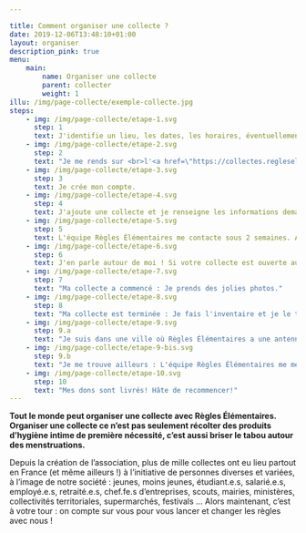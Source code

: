 ```yaml
---

title: Comment organiser une collecte ?
date: 2019-12-06T13:48:10+01:00
layout: organiser
description_pink: true
menu: 
    main:
        name: Organiser une collecte
        parent: collecter
        weight: 1
illu: /img/page-collecte/exemple-collecte.jpg
steps: 
    - img: /img/page-collecte/etape-1.svg
      step: 1
      text: J'identifie un lieu, les dates, les horaires, éventuellement des coéquipier.e.s.
    - img: /img/page-collecte/etape-2.svg
      step: 2
      text: "Je me rends sur <br>l'<a href=\"https://collectes.regleselementaires.com/\" target=\"_blank\" onclick=\"window.dataLayer.push({'event': 'clicOrganiserCollecte' , 'eventCategory' : 'Collecte' , 'eventAction' : 'organiser' , 'eventLabel': 'bouton_step_2' })\">espace collecte Règles Élémentaires</a>."
    - img: /img/page-collecte/etape-3.svg
      step: 3
      text: Je crée mon compte.
    - img: /img/page-collecte/etape-4.svg
      step: 4
      text: J'ajoute une collecte et je renseigne les informations demandées (au moins 2 semaines avant le début de ma collecte).
    - img: /img/page-collecte/etape-5.svg
      step: 5
      text: L'équipe Règles Élémentaires me contacte sous 2 semaines. Après validation de ma collecte, je reçois le kit collecte par mail.
    - img: /img/page-collecte/etape-6.svg
      step: 6
      text: J'en parle autour de moi ! Si votre collecte est ouverte au public, nous communiquerons dessus également.
    - img: /img/page-collecte/etape-7.svg
      step: 7
      text: "Ma collecte a commencé : Je prends des jolies photos."
    - img: /img/page-collecte/etape-8.svg
      step: 8
      text: "Ma collecte est terminée : Je fais l'inventaire et je le transmets avec les photos."
    - img: /img/page-collecte/etape-9.svg
      step: 9.a
      text: "Je suis dans une ville où Règles Élémentaires a une antenne : L'équipe Règles Élémentaires vient récupérer mes dons."
    - img: /img/page-collecte/etape-9-bis.svg
      step: 9.b
      text: "Je me trouve ailleurs : L'équipe Règles Élémentaires me met en relation avec un partenaire redistributeur de son réseau."
    - img: /img/page-collecte/etape-10.svg
      step: 10
      text: "Mes dons sont livrés! Hâte de recommencer!"
---
```

**Tout le monde peut organiser une collecte avec Règles Élémentaires. Organiser une collecte ce n’est pas seulement récolter des produits d’hygiène intime de première nécessité, c’est aussi briser le tabou autour des menstruations.**

Depuis la création de l’association, plus de mille collectes ont eu lieu partout en France (et même ailleurs !) à l’initiative de personnes diverses et variées, à l’image de notre société : jeunes, moins jeunes, étudiant.e.s, salarié.e.s, employé.e.s, retraité.e.s, chef.fe.s d’entreprises, scouts, mairies, ministères, collectivités territoriales, supermarchés, festivals … Alors maintenant, c’est à votre tour : on compte sur vous pour vous lancer et changer les règles avec nous ! 

